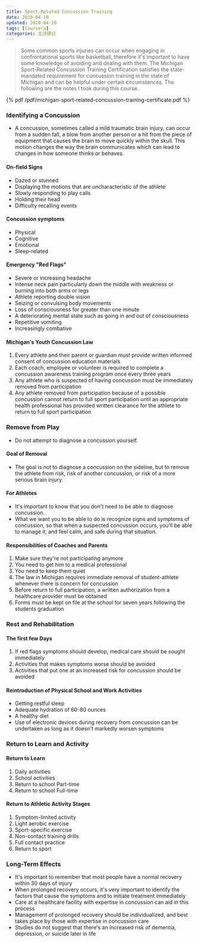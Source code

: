 ```yaml
---
title: Sport-Related Concussion Training
date: 2020-04-18
updated: 2020-04-20
tags: [Coursera]
categories: 生活随记
---
```


> Some common sports injuries can occur when engaging in confrontational sports like basketball, therefore it's important to have some knowledge of avoiding and dealing with them. The Michigan Sport-Related Concussion Training Certification satisfies the state-mandated requirement for concussion training in the state of Michigan and can be helpful under certain circumstances. The following are the notes I took during this course.

<!--more-->

{% pdf /pdf/michigan-sport-related-concussion-training-certificate.pdf %}

### Identifying a Concussion

- A concussion, sometimes called a mild traumatic brain injury, can occur from a sudden fall, a blow from another person or a hit from the piece of equipment that causes the brain to move quickly within the skull. This motion changes the way the brain communicates which can lead to changes in how someone thinks or behaves.

#### On-field Signs

- Dazed or stunned
- Displaying the motions that are uncharacteristic of the athlete
- Slowly responding to play calls
- Holding their head
- Difficulty recalling events

#### Concussion symptoms

- Physical
- Cognitive
- Emotional
- Sleep-related

#### Emergency "Red Flags"

- Severe or increasing headache
- Intense neck pain particularly down the middle with weakness or burning into both arms or legs
- Athlete reporting double vision
- Seizing or convulsing body movements
- Loss of consciousness for greater than one minute
- A deteriorating mental state such as going in and out of consciousness
- Repetitive vomiting
- Increasingly combative

#### Michigan's Youth Concussion Law

1. Every athlete and their parent or guardian must provide written informed consent of concussion education materials
2. Each coach, employee or volunteer is required to complete a concussion awareness training program once every three years
3. Any athlete who is suspected of having concussion must be immediately removed from participation
4. Any athlete removed from participation because of a possible concussion cannot return to full sport participation until an appropriate health professional has provided written clearance for the athlete to return to full sport participation

### Remove from Play

- Do not attempt to diagnose a concussion yourself.

#### Goal of Removal

- The goal is not to diagnose a concussion on the sideline, but to remove the athlete from risk, risk of another concussion, or risk of a more serious brain injury.

#### For Athletes

- It's important to know that you don't need to be able to diagnose concussion.
- What we want you to be able to do is recognize signs and symptoms of concussion, so that when a suspected concussion occurs, you'll be able to manage it, and feel calm, and safe during that situation.

#### Responsibilities of Coaches and Parents

1. Make sure they're not participating anymore
2. You need to get him to a medical professional
3. You need to keep them quiet
4. The law in Michigan requires immediate removal of student-athlete whenever there is concern for concussion
5. Before return to full participation, a written authorization from a healthcare provider must be obtained
6. Forms must be kept on file at the school for seven years following the students graduation

### Rest and Rehabilitation

#### The first few Days

1. If red flags symptoms should develop, medical care should be sought immediately
2. Activities that makes symptoms worse should be avoided
3. Activities that put one at an increased risk for concussion should be avoided

#### Reintroduction of Physical School and Work Activities

- Getting restful sleep
- Adequate hydration of 60-80 ounces
- A healthy diet
- Use of electronic devices during recovery from concussion can be undertaken as long as it doesn't markedly worsen symptoms

### Return to Learn and Activity

#### Return to Learn

1. Daily activities
2. School activities
3. Return to school Part-time
4. Return to school Full-time

#### Return to Athletic Activity Stages

1. Symptom-limited activity
2. Light aerobic exercise
3. Sport-specific exercise
4. Non-contact training drills
5. Full contact practice
6. Return to sport

### Long-Term Effects

- It's important to remember that most people have a normal recovery within 30 days of injury
- When prolonged recovery occurs, it's very important to identify the factors that cause the symptoms and to initiate treatment immediately
- Care at a healthcare facility with expertise in concussion can aid in this process
- Management of prolonged recovery should be individualized, and best takes place by those with expertise in concussion care
- Studies do not suggest that there's an increased risk of dementia, depression, or suicide later in life
